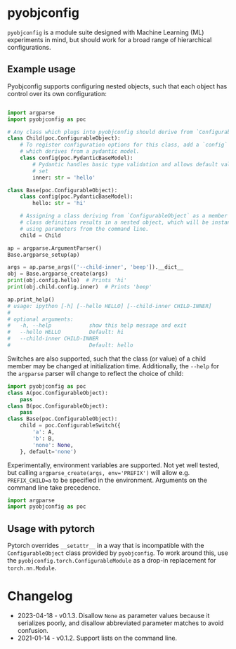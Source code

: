 # pyobjconfig

`pyobjconfig` is a module suite designed with Machine Learning (ML) experiments in mind, but should work for a broad range of hierarchical configurations.

## Example usage

Pyobjconfig supports configuring nested objects, such that each object has control over its own configuration:

```python

import argparse
import pyobjconfig as poc

# Any class which plugs into pyobjconfig should derive from `ConfigurableObject`
class Child(poc.ConfigurableObject):
    # To register configuration options for this class, add a `config` member
    # which derives from a pydantic model.
    class config(poc.PydanticBaseModel):
        # Pydantic handles basic type validation and allows default values to be
        # set
        inner: str = 'hello'

class Base(poc.ConfigurableObject):
    class config(poc.PydanticBaseModel):
        hello: str = 'hi'

    # Assigning a class deriving from `ConfigurableObject` as a member of a
    # class definition results in a nested object, which will be instantiated
    # using parameters from the command line.
    child = Child

ap = argparse.ArgumentParser()
Base.argparse_setup(ap)

args = ap.parse_args(['--child-inner', 'beep']).__dict__
obj = Base.argparse_create(args)
print(obj.config.hello)  # Prints 'hi'
print(obj.child.config.inner)  # Prints 'beep'

ap.print_help()
# usage: ipython [-h] [--hello HELLO] [--child-inner CHILD-INNER]
#
# optional arguments:
#   -h, --help            show this help message and exit
#   --hello HELLO         Default: hi
#   --child-inner CHILD-INNER
#                         Default: hello

```

Switches are also supported, such that the class (or value) of a child member may be changed at initialization time. Additionally, the `--help` for the `argparse` parser will change to reflect the choice of child:

```python
import pyobjconfig as poc
class A(poc.ConfigurableObject):
    pass
class B(poc.ConfigurableObject):
    pass
class Base(poc.ConfigurableObject):
    child = poc.ConfigurableSwitch({
        'a': A,
        'b': B,
        'none': None,
    }, default='none')
```

Experimentally, environment variables are supported. Not yet well tested, but calling `argparse_create(args, env='PREFIX')` will allow e.g. `PREFIX_CHILD=a` to be specified in the environment. Arguments on the command line take precedence.

```python
import argparse
import pyobjconfig as poc
```

## Usage with pytorch

Pytorch overrides `__setattr__` in a way that is incompatible with the `ConfigurableObject` class provided by `pyobjconfig`. To work around this, use the `pyobjconfig.torch.ConfigurableModule` as a drop-in replacement for `torch.nn.Module`.


# Changelog
* 2023-04-18 - v0.1.3. Disallow `None` as parameter values because it serializes poorly, and disallow abbreviated parameter matches to avoid confusion.
* 2021-01-14 - v0.1.2. Support lists on the command line.
